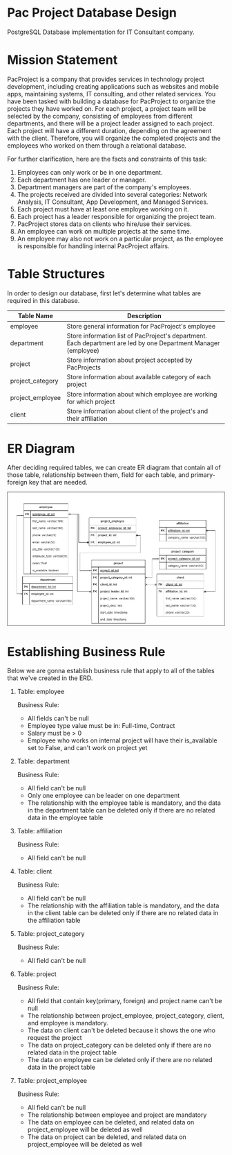 # Pac Project Database Design
PostgreSQL Database implementation for IT Consultant company.

# Mission Statement
PacProject is a company that provides services in technology project development, including creating applications such as websites and mobile apps, maintaining systems, IT consulting, and other related services. You have been tasked with building a database for PacProject to organize the projects they have worked on. For each project, a project team will be selected by the company, consisting of employees from different departments, and there will be a project leader assigned to each project. Each project will have a different duration, depending on the agreement with the client. Therefore, you will organize the completed projects and the employees who worked on them through a relational database.

For further clarification, here are the facts and constraints of this task:

1. Employees can only work or be in one department.
2. Each department has one leader or manager.
3. Department managers are part of the company's employees.
4. The projects received are divided into several categories: Network Analysis, IT Consultant, App Development, and Managed Services.
5. Each project must have at least one employee working on it.
6. Each project has a leader responsible for organizing the project team.
7. PacProject stores data on clients who hire/use their services.
8. An employee can work on multiple projects at the same time.
9. An employee may also not work on a particular project, as the employee is responsible for handling internal PacProject affairs.

# Table Structures

In order to design our database, first let's determine what tables are required in this database.

| Table Name | Description | 
| --- | --- | 
| employee | Store general information for PacProject's employee |
| department | Store information list of PacProject's department.  Each department are led by one Department Manager (employee)
| project | Store information about project accepted by PacProjects |
| project_category | Store information about available category of each project |
| project_employee | Store information about which employee are working for which project |
| client | Store information about client of the project's and their affiliation |

# ER Diagram

After deciding required tables, we can create ER diagram that contain all of those table, relationship between them, field for each table, and primary-foreign key that are needed.

![](erd/pacproject-erd.png)

# Establishing Business Rule

Below we are gonna establish business rule that apply to all of the tables that we've created in the ERD.

1. Table: employee

    Business Rule:
    - All fields can't be null
    - Employee type value must be in: Full-time, Contract
    - Salary must be > 0 
    - Employee who works on internal project will have their is_available set to False, and can't work on project yet
    
2. Table: department

    Business Rule:
    - All field can't be null
    - Only one employee can be leader on one department
    - The relationship with the employee table is mandatory, and the data in the department table can be deleted only if there are no related data in the employee table

3. Table: affiliation

    Business Rule:
    - All field can't be null

4. Table: client

    Business Rule:
    - All field can't be null
    - The relationship with the affiliation table is mandatory, and the data in the client table can be deleted only if there are no related data in the affiliation table

5. Table: project_category

    Business Rule:
    - All field can't be null

6. Table: project

    Business Rule:
    - All field that contain key(primary, foreign) and project name can't be null
    - The relationship between project_employee, project_category, client, and employee is mandatory. 
    - The data on client can't be deleted because it shows the one who request the project
    - The data on project_category can be deleted only if there are no related data in the project table
    - The data on employee can be deleted only if there are no related data in the project table
    
7. Table: project_employee

    Business Rule:
    - All field can't be null
    - The relationship between employee and project are mandatory
    - The data on employee can be deleted, and related data on project_employee will be deleted as well
    - The data on project can be deleted, and related data on project_employee will be deleted as well

